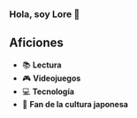 ### Hola, soy Lore 👋
## Aficiones
- 📚 **Lectura**
- 🎮 **Videojuegos**
- 💻 **Tecnología**
- 🍙 **Fan de la cultura japonesa**
<!--
**loredev00/loredev00** is a ✨ _special_ ✨ repository because its `README.md` (this file) appears on your GitHub profile.

Here are some ideas to get you started:

- 🔭 I’m currently working on ...
- 🌱 I’m currently learning ...
- 👯 I’m looking to collaborate on ...
- 🤔 I’m looking for help with ...
- 💬 Ask me about ...
- 📫 How to reach me: ...
- 😄 Pronouns: ...
- ⚡ Fun fact: ...
-->
